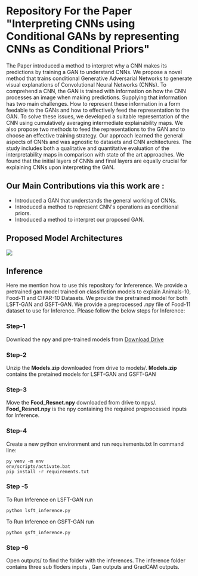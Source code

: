 # Repository For the Paper "Interpreting CNNs using Conditional GANs by representing CNNs as Conditional Priors"

The Paper introduced a method to interpret why a CNN makes its predictions by training a GAN to understand CNNs. We propose a novel method that trains conditional Generative Adversarial Networks to generate visual explanations of Convolutional Neural Networks (CNNs). To comprehend a CNN, the GAN is trained with information on how the CNN processes an image when making predictions. Supplying that information has two main challenges. How to represent these information in a form feedable to the GANs and how to effectively feed the representation to the GAN. To solve these issues, we developed a suitable representation of the CNN using cumulatively averaging intermediate explainability maps. We also propose two methods to feed the representations to the GAN and to choose an effective training strategy. Our approach learned the general aspects of CNNs and was agnostic to  datasets and CNN architectures. The study includes both a qualitative and quantitative evaluation of the interpretability maps in comparison with state of the art approaches. We found that the initial layers of CNNs and final layers are equally crucial for explaining CNNs upon interpreting the GAN.
## Our Main Contributions via this work are :
* Introduced a GAN that understands the general working of CNNs.
* Introduced a method to represent CNN's operations as conditional priors.
* Introduced a method to interpret our proposed GAN.

## Proposed Model Architectures
<img src = "assets/model_architecture_cropped.png">


## Inference
Here me mention how to use this repository for Infererence. We provide a pretrained gan model trained on classifiction models to explain Animals-10, Food-11 and CIFAR-10 Datasets. We provide the pretrained model for both LSFT-GAN and GSFT-GAN. We provide a preprocessed .npy file of Food-11 dataset to use for Inference. Please follow the below steps for  Inference:
### Step-1 
Download the npy and pre-trained models from <a href = "https://drive.google.com/drive/folders/1PxKBHLr64gBrLFCi9N_hVNGwZUiYll8f?usp=sharing">Download Drive </a>

### Step-2
Unzip the <b>Models.zip</b> downloaded from drive to models/. <b>Models.zip</b> contains the pretained models for LSFT-GAN and GSFT-GAN
### Step-3
Move the <b>Food_Resnet.npy</b> downloaded from drive to npys/. <b>Food_Resnet.npy</b> is the npy containing the required preprocessed inputs for Inference. 
### Step-4
Create a new python environment and run requirements.txt
In command line:
~~~
py venv -m env
env/scripts/activate.bat
pip install -r requirements.txt
~~~
### Step -5
To Run Inference on LSFT-GAN run
~~~
python lsft_inference.py
~~~

To Run Inference on GSFT-GAN run
~~~
python gsft_inference.py
~~~
### Step -6
Open outputs/ to find the folder with the inferences.
The inference folder contains three sub floders inputs , Gan outputs and GradCAM outputs.
